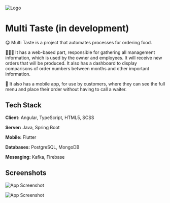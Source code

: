 ![Logo](https://raw.githubusercontent.com/will9191/w-pizza/refs/heads/main/web/client/public/logo.webp)

# Multi Taste (in development)

😋 Multi Taste is a project that automates processes for ordering food.

🧑🏾‍💻 It has a web-based part, responsible for gathering all management information, which is used by the owner and employees. It will receive new orders that will be produced. It also has a dashboard to display comparisons of order numbers between months and other important information.

📱 It also has a mobile app, for use by customers, where they can see the full menu and place their order without having to call a waiter.
## Tech Stack

**Client:** Angular, TypeScript, HTML5, SCSS

**Server:** Java, Spring Boot

**Mobile:** Flutter

**Databases:** PostgreSQL, MongoDB

**Messaging:** Kafka, Firebase

## Screenshots

![App Screenshot](https://github.com/user-attachments/assets/df7a7c62-2ae9-41a9-8361-da03655ec0a2)

![App Screenshot](https://github.com/user-attachments/assets/e3902183-282d-4c5e-9a2c-a5ed3cb9e438)
